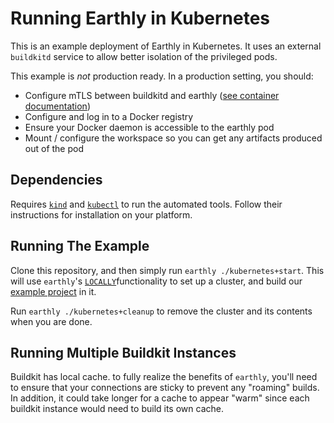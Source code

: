 # Running Earthly in Kubernetes

This is an example deployment of Earthly in Kubernetes. It uses an external `buildkitd` service to allow better isolation of the privileged pods.

This example is _not_ production ready. In a production setting, you should:

* Configure mTLS between buildkitd and earthly ([see container documentation](https://docs.earthly.dev/docs/guides/using-the-earthly-docker-images))
* Configure and log in to a Docker registry
* Ensure your Docker daemon is accessible to the earthly pod
* Mount / configure the workspace so you can get any artifacts produced out of the pod

## Dependencies

Requires [`kind`](https://kind.sigs.k8s.io/docs/user/quick-start/#installation) and [`kubectl`](https://kubernetes.io/docs/tasks/tools/) to run the automated tools. Follow their instructions for installation on your platform.

## Running The Example

Clone this repository, and then simply run `earthly ./kubernetes+start`. This will use `earthly`'s [`LOCALLY`](https://docs.earthly.dev/docs/earthfile#locally-experimental)functionality to set up a cluster, and build our [example project](https://github.com/earthly/ci-example-project) in it.

Run `earthly ./kubernetes+cleanup` to remove the cluster and its contents when you are done.

## Running Multiple Buildkit Instances

Buildkit has local cache. to fully realize the benefits of `earthly`, you'll need to ensure that your connections are sticky to prevent any "roaming" builds. In addition, it could take longer for a cache to appear "warm" since each buildkit instance would need to build its own cache.
